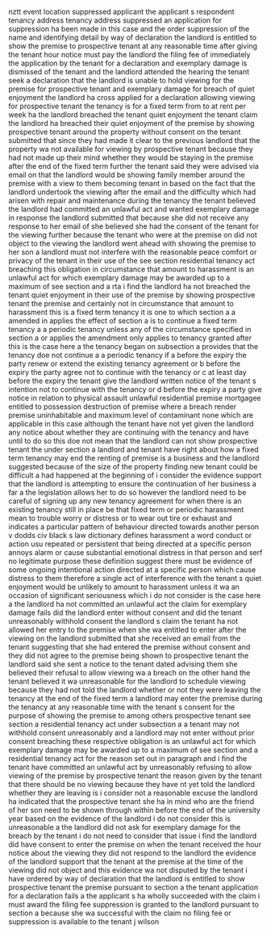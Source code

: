 nztt event location suppressed applicant the applicant s respondent tenancy address tenancy address suppressed an application for suppression ha been made in this case and the order suppression of the name and identifying detail by way of declaration the landlord is entitled to show the premise to prospective tenant at any reasonable time after giving the tenant hour notice must pay the landlord the filing fee of immediately the application by the tenant for a declaration and exemplary damage is dismissed of the tenant and the landlord attended the hearing the tenant seek a declaration that the landlord is unable to hold viewing for the premise for prospective tenant and exemplary damage for breach of quiet enjoyment the landlord ha cross applied for a declaration allowing viewing for prospective tenant the tenancy is for a fixed term from to at rent per week ha the landlord breached the tenant quiet enjoyment the tenant claim the landlord ha breached their quiet enjoyment of the premise by showing prospective tenant around the property without consent on the tenant submitted that since they had made it clear to the previous landlord that the property wa not available for viewing by prospective tenant because they had not made up their mind whether they would be staying in the premise after the end of the fixed term further the tenant said they were advised via email on that the landlord would be showing family member around the premise with a view to them becoming tenant in based on the fact that the landlord undertook the viewing after the email and the difficulty which had arisen with repair and maintenance during the tenancy the tenant believed the landlord had committed an unlawful act and wanted exemplary damage in response the landlord submitted that because she did not receive any response to her email of she believed she had the consent of the tenant for the viewing further because the tenant who were at the premise on did not object to the viewing the landlord went ahead with showing the premise to her son a landlord must not interfere with the reasonable peace comfort or privacy of the tenant in their use of the see section residential tenancy act breaching this obligation in circumstance that amount to harassment is an unlawful act for which exemplary damage may be awarded up to a maximum of see section and a rta i find the landlord ha not breached the tenant quiet enjoyment in their use of the premise by showing prospective tenant the premise and certainly not in circumstance that amount to harassment this is a fixed term tenancy it is one to which section a a amended in applies the effect of section a is to continue a fixed term tenancy a a periodic tenancy unless any of the circumstance specified in section a or applies the amendment only applies to tenancy granted after this is the case here a the tenancy began on subsection a provides that the tenancy doe not continue a a periodic tenancy if a before the expiry the party renew or extend the existing tenancy agreement or b before the expiry the party agree not to continue with the tenancy or c at least day before the expiry the tenant give the landlord written notice of the tenant s intention not to continue with the tenancy or d before the expiry a party give notice in relation to physical assault unlawful residential premise mortgagee entitled to possession destruction of premise where a breach render premise uninhabitable and maximum level of contaminant none which are applicable in this case although the tenant have not yet given the landlord any notice about whether they are continuing with the tenancy and have until to do so this doe not mean that the landlord can not show prospective tenant the under section a landlord and tenant have right about how a fixed term tenancy may end the renting of premise is a business and the landlord suggested because of the size of the property finding new tenant could be difficult a had happened at the beginning of i consider the evidence support that the landlord is attempting to ensure the continuation of her business a far a the legislation allows her to do so however the landlord need to be careful of signing up any new tenancy agreement for when there is an existing tenancy still in place be that fixed term or periodic harassment mean to trouble worry or distress or to wear out tire or exhaust and indicates a particular pattern of behaviour directed towards another person v dodds civ black s law dictionary defines harassment a word conduct or action usu repeated or persistent that being directed at a specific person annoys alarm or cause substantial emotional distress in that person and serf no legitimate purpose these definition suggest there must be evidence of some ongoing intentional action directed at a specific person which cause distress to them therefore a single act of interference with the tenant s quiet enjoyment would be unlikely to amount to harassment unless it wa an occasion of significant seriousness which i do not consider is the case here a the landlord ha not committed an unlawful act the claim for exemplary damage fails did the landlord enter without consent and did the tenant unreasonably withhold consent the landlord s claim the tenant ha not allowed her entry to the premise when she wa entitled to enter after the viewing on the landlord submitted that she received an email from the tenant suggesting that she had entered the premise without consent and they did not agree to the premise being shown to prospective tenant the landlord said she sent a notice to the tenant dated advising them she believed their refusal to allow viewing wa a breach on the other hand the tenant believed it wa unreasonable for the landlord to schedule viewing because they had not told the landlord whether or not they were leaving the tenancy at the end of the fixed term a landlord may enter the premise during the tenancy at any reasonable time with the tenant s consent for the purpose of showing the premise to among others prospective tenant see section a residential tenancy act under subsection a a tenant may not withhold consent unreasonably and a landlord may not enter without prior consent breaching these respective obligation is an unlawful act for which exemplary damage may be awarded up to a maximum of see section and a residential tenancy act for the reason set out in paragraph and i find the tenant have committed an unlawful act by unreasonably refusing to allow viewing of the premise by prospective tenant the reason given by the tenant that there should be no viewing because they have nt yet told the landlord whether they are leaving is i consider not a reasonable excuse the landlord ha indicated that the prospective tenant she ha in mind who are the friend of her son need to be shown through within before the end of the university year based on the evidence of the landlord i do not consider this is unreasonable a the landlord did not ask for exemplary damage for the breach by the tenant i do not need to consider that issue i find the landlord did have consent to enter the premise on when the tenant received the hour notice about the viewing they did not respond to the landlord the evidence of the landlord support that the tenant at the premise at the time of the viewing did not object and this evidence wa not disputed by the tenant i have ordered by way of declaration that the landlord is entitled to show prospective tenant the premise pursuant to section a the tenant application for a declaration fails a the applicant s ha wholly succeeded with the claim i must award the filing fee suppression is granted to the landlord pursuant to section a because she wa successful with the claim no filing fee or suppression is available to the tenant j wilson